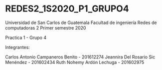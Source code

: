 # REDES2_1S2020_P1_GRUPO4
Universidad de San Carlos de Guatemala
Facultad de ingeniería
Redes de computadoras 2
Primer semestre 2020

Practica 1 - Grupo 4

Integrantes:

Carlos Antonio Campaneros Benito - 201612274
Jeannira Del Rosario Sic Menéndez - 201602434
Ruth Nohemy Ardón Lechuga - 201602975
